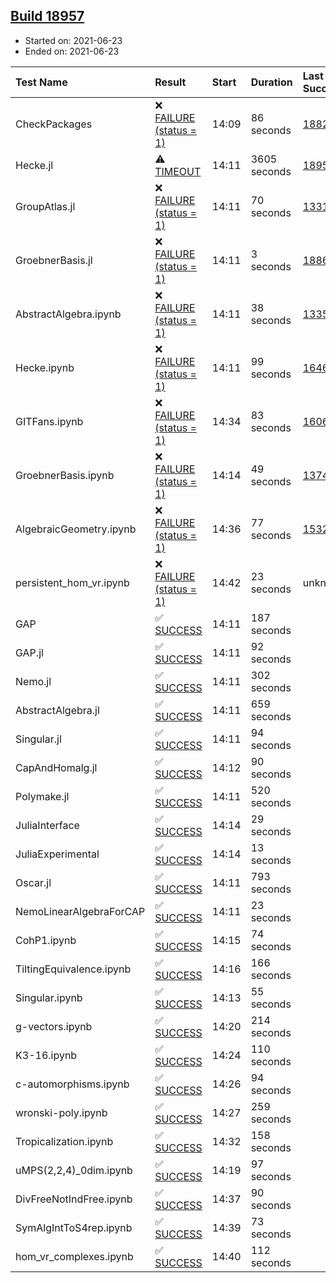 ## [Build 18957](https://oscarci.mathematik.uni-kl.de/job/oscar/18957/)

* Started on: 2021-06-23
* Ended on: 2021-06-23

| Test Name    | Result | Start | Duration | Last Success | First Failure |
|:-------------|:-------|:------|:---------|:-------------|:--------------|
| CheckPackages | ❌ [FAILURE (status = 1)](https://oscarci.mathematik.uni-kl.de/job/oscar/18957/artifact/logs/build-18957/CheckPackages.log) | 14:09 | 86 seconds | [18822](https://oscarci.mathematik.uni-kl.de/job/oscar/18822/) | [18823](https://oscarci.mathematik.uni-kl.de/job/oscar/18823/) |
| Hecke.jl | ⚠ [TIMEOUT](https://oscarci.mathematik.uni-kl.de/job/oscar/18957/artifact/logs/build-18957/Hecke.jl.log) | 14:11 | 3605 seconds | [18956](https://oscarci.mathematik.uni-kl.de/job/oscar/18956/) | [18957](https://oscarci.mathematik.uni-kl.de/job/oscar/18957/) |
| GroupAtlas.jl | ❌ [FAILURE (status = 1)](https://oscarci.mathematik.uni-kl.de/job/oscar/18957/artifact/logs/build-18957/GroupAtlas.jl.log) | 14:11 | 70 seconds | [13311](https://oscarci.mathematik.uni-kl.de/job/oscar/13311/) | [13312](https://oscarci.mathematik.uni-kl.de/job/oscar/13312/) |
| GroebnerBasis.jl | ❌ [FAILURE (status = 1)](https://oscarci.mathematik.uni-kl.de/job/oscar/18957/artifact/logs/build-18957/GroebnerBasis.jl.log) | 14:11 | 3 seconds | [18864](https://oscarci.mathematik.uni-kl.de/job/oscar/18864/) | [18865](https://oscarci.mathematik.uni-kl.de/job/oscar/18865/) |
| AbstractAlgebra.ipynb | ❌ [FAILURE (status = 1)](https://oscarci.mathematik.uni-kl.de/job/oscar/18957/artifact/logs/build-18957/AbstractAlgebra.ipynb.log) | 14:11 | 38 seconds | [13355](https://oscarci.mathematik.uni-kl.de/job/oscar/13355/) | [13356](https://oscarci.mathematik.uni-kl.de/job/oscar/13356/) |
| Hecke.ipynb | ❌ [FAILURE (status = 1)](https://oscarci.mathematik.uni-kl.de/job/oscar/18957/artifact/logs/build-18957/Hecke.ipynb.log) | 14:11 | 99 seconds | [16463](https://oscarci.mathematik.uni-kl.de/job/oscar/16463/) | [16464](https://oscarci.mathematik.uni-kl.de/job/oscar/16464/) |
| GITFans.ipynb | ❌ [FAILURE (status = 1)](https://oscarci.mathematik.uni-kl.de/job/oscar/18957/artifact/logs/build-18957/GITFans.ipynb.log) | 14:34 | 83 seconds | [16068](https://oscarci.mathematik.uni-kl.de/job/oscar/16068/) | [16069](https://oscarci.mathematik.uni-kl.de/job/oscar/16069/) |
| GroebnerBasis.ipynb | ❌ [FAILURE (status = 1)](https://oscarci.mathematik.uni-kl.de/job/oscar/18957/artifact/logs/build-18957/GroebnerBasis.ipynb.log) | 14:14 | 49 seconds | [13748](https://oscarci.mathematik.uni-kl.de/job/oscar/13748/) | [13749](https://oscarci.mathematik.uni-kl.de/job/oscar/13749/) |
| AlgebraicGeometry.ipynb | ❌ [FAILURE (status = 1)](https://oscarci.mathematik.uni-kl.de/job/oscar/18957/artifact/logs/build-18957/AlgebraicGeometry.ipynb.log) | 14:36 | 77 seconds | [15322](https://oscarci.mathematik.uni-kl.de/job/oscar/15322/) | [15323](https://oscarci.mathematik.uni-kl.de/job/oscar/15323/) |
| persistent_hom_vr.ipynb | ❌ [FAILURE (status = 1)](https://oscarci.mathematik.uni-kl.de/job/oscar/18957/artifact/logs/build-18957/persistent_hom_vr.ipynb.log) | 14:42 | 23 seconds | unknown | unknown |
| GAP | ✅ [SUCCESS](https://oscarci.mathematik.uni-kl.de/job/oscar/18957/artifact/logs/build-18957/GAP.log) | 14:11 | 187 seconds |  |  |
| GAP.jl | ✅ [SUCCESS](https://oscarci.mathematik.uni-kl.de/job/oscar/18957/artifact/logs/build-18957/GAP.jl.log) | 14:11 | 92 seconds |  |  |
| Nemo.jl | ✅ [SUCCESS](https://oscarci.mathematik.uni-kl.de/job/oscar/18957/artifact/logs/build-18957/Nemo.jl.log) | 14:11 | 302 seconds |  |  |
| AbstractAlgebra.jl | ✅ [SUCCESS](https://oscarci.mathematik.uni-kl.de/job/oscar/18957/artifact/logs/build-18957/AbstractAlgebra.jl.log) | 14:11 | 659 seconds |  |  |
| Singular.jl | ✅ [SUCCESS](https://oscarci.mathematik.uni-kl.de/job/oscar/18957/artifact/logs/build-18957/Singular.jl.log) | 14:11 | 94 seconds |  |  |
| CapAndHomalg.jl | ✅ [SUCCESS](https://oscarci.mathematik.uni-kl.de/job/oscar/18957/artifact/logs/build-18957/CapAndHomalg.jl.log) | 14:12 | 90 seconds |  |  |
| Polymake.jl | ✅ [SUCCESS](https://oscarci.mathematik.uni-kl.de/job/oscar/18957/artifact/logs/build-18957/Polymake.jl.log) | 14:11 | 520 seconds |  |  |
| JuliaInterface | ✅ [SUCCESS](https://oscarci.mathematik.uni-kl.de/job/oscar/18957/artifact/logs/build-18957/JuliaInterface.log) | 14:14 | 29 seconds |  |  |
| JuliaExperimental | ✅ [SUCCESS](https://oscarci.mathematik.uni-kl.de/job/oscar/18957/artifact/logs/build-18957/JuliaExperimental.log) | 14:14 | 13 seconds |  |  |
| Oscar.jl | ✅ [SUCCESS](https://oscarci.mathematik.uni-kl.de/job/oscar/18957/artifact/logs/build-18957/Oscar.jl.log) | 14:11 | 793 seconds |  |  |
| NemoLinearAlgebraForCAP | ✅ [SUCCESS](https://oscarci.mathematik.uni-kl.de/job/oscar/18957/artifact/logs/build-18957/NemoLinearAlgebraForCAP.log) | 14:11 | 23 seconds |  |  |
| CohP1.ipynb | ✅ [SUCCESS](https://oscarci.mathematik.uni-kl.de/job/oscar/18957/artifact/logs/build-18957/CohP1.ipynb.log) | 14:15 | 74 seconds |  |  |
| TiltingEquivalence.ipynb | ✅ [SUCCESS](https://oscarci.mathematik.uni-kl.de/job/oscar/18957/artifact/logs/build-18957/TiltingEquivalence.ipynb.log) | 14:16 | 166 seconds |  |  |
| Singular.ipynb | ✅ [SUCCESS](https://oscarci.mathematik.uni-kl.de/job/oscar/18957/artifact/logs/build-18957/Singular.ipynb.log) | 14:13 | 55 seconds |  |  |
| g-vectors.ipynb | ✅ [SUCCESS](https://oscarci.mathematik.uni-kl.de/job/oscar/18957/artifact/logs/build-18957/g-vectors.ipynb.log) | 14:20 | 214 seconds |  |  |
| K3-16.ipynb | ✅ [SUCCESS](https://oscarci.mathematik.uni-kl.de/job/oscar/18957/artifact/logs/build-18957/K3-16.ipynb.log) | 14:24 | 110 seconds |  |  |
| c-automorphisms.ipynb | ✅ [SUCCESS](https://oscarci.mathematik.uni-kl.de/job/oscar/18957/artifact/logs/build-18957/c-automorphisms.ipynb.log) | 14:26 | 94 seconds |  |  |
| wronski-poly.ipynb | ✅ [SUCCESS](https://oscarci.mathematik.uni-kl.de/job/oscar/18957/artifact/logs/build-18957/wronski-poly.ipynb.log) | 14:27 | 259 seconds |  |  |
| Tropicalization.ipynb | ✅ [SUCCESS](https://oscarci.mathematik.uni-kl.de/job/oscar/18957/artifact/logs/build-18957/Tropicalization.ipynb.log) | 14:32 | 158 seconds |  |  |
| uMPS(2,2,4)_0dim.ipynb | ✅ [SUCCESS](https://oscarci.mathematik.uni-kl.de/job/oscar/18957/artifact/logs/build-18957/uMPS-2-2-4-_0dim.ipynb.log) | 14:19 | 97 seconds |  |  |
| DivFreeNotIndFree.ipynb | ✅ [SUCCESS](https://oscarci.mathematik.uni-kl.de/job/oscar/18957/artifact/logs/build-18957/DivFreeNotIndFree.ipynb.log) | 14:37 | 90 seconds |  |  |
| SymAlgIntToS4rep.ipynb | ✅ [SUCCESS](https://oscarci.mathematik.uni-kl.de/job/oscar/18957/artifact/logs/build-18957/SymAlgIntToS4rep.ipynb.log) | 14:39 | 73 seconds |  |  |
| hom_vr_complexes.ipynb | ✅ [SUCCESS](https://oscarci.mathematik.uni-kl.de/job/oscar/18957/artifact/logs/build-18957/hom_vr_complexes.ipynb.log) | 14:40 | 112 seconds |  |  |
